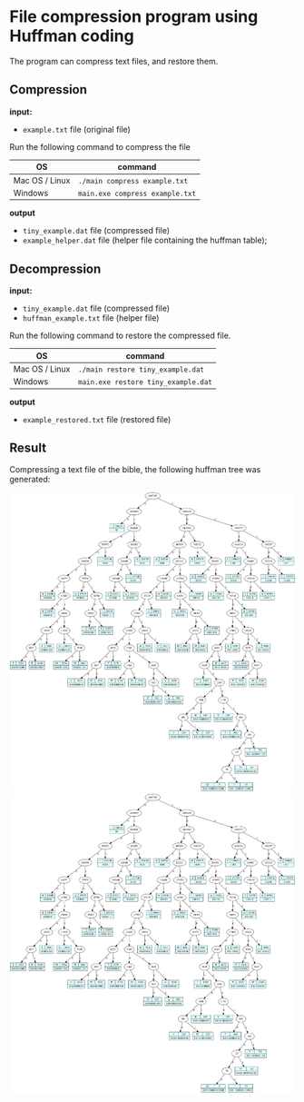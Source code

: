# File compression program using Huffman coding

The program can compress text files, and restore them.

## Compression

**input:** 
* `example.txt` file (original file)

Run the following command to compress the file

|OS| command |
|--|--|
| Mac OS / Linux | `./main compress example.txt` |
| Windows | `main.exe compress example.txt` |

**output** 
* `tiny_example.dat` file (compressed file)
* `example_helper.dat` file (helper file containing the huffman table);

## Decompression

**input:** 
* `tiny_example.dat` file (compressed file)
* `huffman_example.txt` file (helper file)

Run the following command to restore the compressed file.

|OS| command |
|--|--|
| Mac OS / Linux | `./main restore tiny_example.dat`    |
| Windows | `main.exe restore tiny_example.dat`    |

**output** 
* `example_restored.txt` file (restored file)

## Result

Compressing a text file of the bible, the following huffman tree was generated:

![Alt text](./bible_htree.svg)
<img src="./bible_htree.svg">
